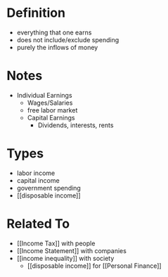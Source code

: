 # Definition
- everything that one earns
- does not include/exclude spending
- purely the inflows of money
# Notes
- Individual Earnings
	- Wages/Salaries
	- free labor market
	- Capital Earnings
		- Dividends, interests, rents
# Types
- labor income
- capital income
- government spending
- [[disposable income]]
# Related To
- [[Income Tax]] with people
- [[Income Statement]] with companies
- [[income inequality]] with society
	- [[disposable income]] for [[Personal Finance]]